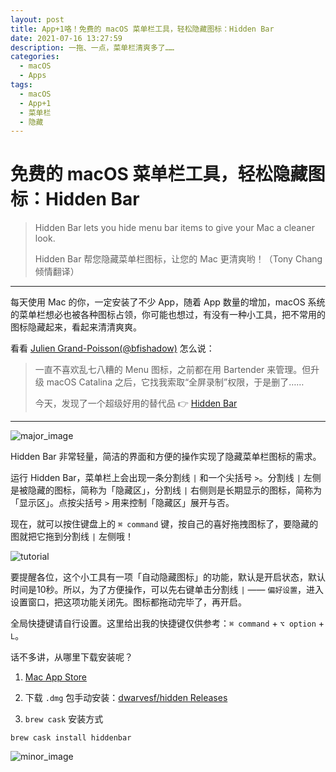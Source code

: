 ```yaml
---
layout: post
title: App+1咯！免费的 macOS 菜单栏工具，轻松隐藏图标：Hidden Bar
date: 2021-07-16 13:27:59
description: 一拖、一点，菜单栏清爽多了……
categories: 
  - macOS
  - Apps
tags: 
  - macOS
  - App+1
  - 菜单栏
  - 隐藏
---
```

# 免费的 macOS 菜单栏工具，轻松隐藏图标：Hidden Bar

> Hidden Bar lets you hide menu bar items to give your Mac a cleaner look.
> 
> Hidden Bar 帮您隐藏菜单栏图标，让您的 Mac 更清爽哟！（Tony Chang 倾情翻译）

---

每天使用 Mac 的你，一定安装了不少 App，随着 App 数量的增加，macOS 系统的菜单栏想必也被各种图标占领，你可能也想过，有没有一种小工具，把不常用的图标隐藏起来，看起来清清爽爽。

看看 [Julien Grand-Poisson(@bfishadow)](https://twitter.com/bfishadow/status/1210578945302659073) 怎么说：

> 一直不喜欢乱七八糟的 Menu 图标，之前都在用 Bartender 来管理。但升级 macOS Catalina 之后，它找我索取“全屏录制”权限，于是删了……
> 
> 今天，发现了一个超级好用的替代品 👉 [Hidden Bar](https://github.com/dwarvesf/hidden)

---

![major_image](https://aptx4869.tv/images/macos/hidden_bar/screen1.png)

Hidden Bar 非常轻量，简洁的界面和方便的操作实现了隐藏菜单栏图标的需求。

运行 Hidden Bar，菜单栏上会出现一条分割线 ` | ` 和一个尖括号 ` > `。分割线 ` | ` 左侧是被隐藏的图标，简称为「隐藏区」，分割线 ` | ` 右侧则是长期显示的图标，简称为「显示区」。点按尖括号 ` > ` 用来控制「隐藏区」展开与否。

现在，就可以按住键盘上的 ` ⌘ command ` 键，按自己的喜好拖拽图标了，要隐藏的图就把它拖到分割线 ` | ` 左侧哦！

![tutorial](https://aptx4869.tv/images/macos/hidden_bar/tutorial.gif)

要提醒各位，这个小工具有一项「自动隐藏图标」的功能，默认是开启状态，默认时间是10秒。所以，为了方便操作，可以先右键单击分割线 ` | ` —— `偏好设置`，进入设置窗口，把这项功能关闭先。图标都拖动完毕了，再开启。

全局快捷键请自行设置。这里给出我的快捷键仅供参考：` ⌘ command ` + ` ⌥ option ` + ` L `。

话不多讲，从哪里下载安装呢？

1. [Mac App Store](https://apps.apple.com/cn/app/hidden-bar/id1452453066?mt=12)

2. 下载 `.dmg` 包手动安装：[dwarvesf/hidden Releases](https://github.com/dwarvesf/hidden/releases)

3. `brew cask` 安装方式

```shell
brew cask install hiddenbar
```

![minor_image](https://aptx4869.tv/images/macos/hidden_bar/screen2.png)

